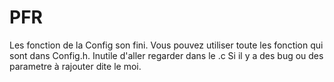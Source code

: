 # PFR
Les fonction de la Config son fini.
Vous pouvez utiliser toute les fonction qui sont dans Config.h.
Inutile d'aller regarder dans le .c
Si il y a des bug ou des parametre à rajouter dite le moi.
